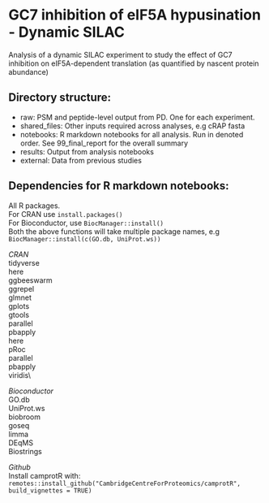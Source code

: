 # GC7 inhibition of eIF5A hypusination - Dynamic SILAC
Analysis of a dynamic SILAC experiment to study the effect of GC7 inhibition on
eIF5A-dependent translation (as quantified by nascent protein abundance)

## Directory structure:
- raw: PSM and peptide-level output from PD. One for each experiment.
- shared_files: Other inputs required across analyses, e.g cRAP fasta
- notebooks: R markdown notebooks for all analysis. Run in denoted order. See 99_final_report for the overall summary
- results: Output from analysis notebooks
- external: Data from previous studies

## Dependencies for R markdown notebooks:
All R packages.\
For CRAN use `install.packages()`\
For Bioconductor, use `BiocManager::install()`\
Both the above functions will take multiple package names, e.g `BiocManager::install(c(GO.db, UniProt.ws))`

*CRAN*\
tidyverse\
here\
ggbeeswarm\
ggrepel\
glmnet\
gplots\
gtools\
parallel\
pbapply\
here\
pRoc\
parallel\
pbapply\
viridis\

*Bioconductor*\
GO.db\
UniProt.ws\
biobroom\
goseq\
limma\
DEqMS\
Biostrings

*Github*\
Install camprotR with:\
`remotes::install_github("CambridgeCentreForProteomics/camprotR", build_vignettes = TRUE)`
